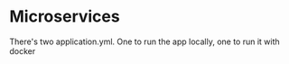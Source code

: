 # Microservices

There's two application.yml. One to run the app locally, one to run it with docker  

